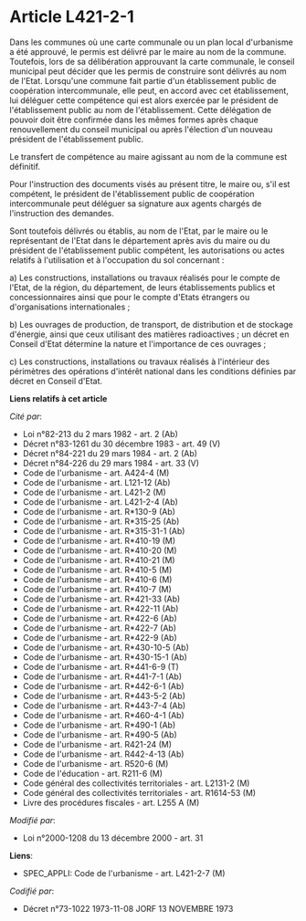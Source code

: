 # Article L421-2-1

Dans les communes où une carte communale ou un plan local d'urbanisme a été approuvé, le permis est délivré par le maire au
nom de la commune. Toutefois, lors de sa délibération approuvant la carte communale, le conseil municipal peut décider que
les permis de construire sont délivrés au nom de l'Etat. Lorsqu'une commune fait partie d'un établissement public de
coopération intercommunale, elle peut, en accord avec cet établissement, lui déléguer cette compétence qui est alors exercée
par le président de l'établissement public au nom de l'établissement. Cette délégation de pouvoir doit être confirmée dans
les mêmes formes après chaque renouvellement du conseil municipal ou après l'élection d'un nouveau président de
l'établissement public.

Le transfert de compétence au maire agissant au nom de la commune est définitif.

Pour l'instruction des documents visés au présent titre, le maire ou, s'il est compétent, le président de l'établissement
public de coopération intercommunale peut déléguer sa signature aux agents chargés de l'instruction des demandes.

Sont toutefois délivrés ou établis, au nom de l'Etat, par le maire ou le représentant de l'Etat dans le département après
avis du maire ou du président de l'établissement public compétent, les autorisations ou actes relatifs à l'utilisation et à
l'occupation du sol concernant :

a) Les constructions, installations ou travaux réalisés pour le compte de l'Etat, de la région, du département, de leurs
établissements publics et concessionnaires ainsi que pour le compte d'Etats étrangers ou d'organisations internationales ;

b) Les ouvrages de production, de transport, de distribution et de stockage d'énergie, ainsi que ceux utilisant des matières
radioactives ; un décret en Conseil d'Etat détermine la nature et l'importance de ces ouvrages ;

c) Les constructions, installations ou travaux réalisés à l'intérieur des périmètres des opérations d'intérêt national dans
les conditions définies par décret en Conseil d'Etat.

**Liens relatifs à cet article**

_Cité par_:

  - Loi n°82-213 du 2 mars 1982 - art. 2 (Ab)
  - Décret n°83-1261 du 30 décembre 1983 - art. 49 (V)
  - Décret n°84-221 du 29 mars 1984 - art. 2 (Ab)
  - Décret n°84-226 du 29 mars 1984 - art. 33 (V)
  - Code de l'urbanisme - art. A424-4 (M)
  - Code de l'urbanisme - art. L121-12 (Ab)
  - Code de l'urbanisme - art. L421-2 (M)
  - Code de l'urbanisme - art. L421-2-4 (Ab)
  - Code de l'urbanisme - art. R*130-9 (Ab)
  - Code de l'urbanisme - art. R*315-25 (Ab)
  - Code de l'urbanisme - art. R*315-31-1 (Ab)
  - Code de l'urbanisme - art. R*410-19 (M)
  - Code de l'urbanisme - art. R*410-20 (M)
  - Code de l'urbanisme - art. R*410-21 (M)
  - Code de l'urbanisme - art. R*410-5 (M)
  - Code de l'urbanisme - art. R*410-6 (M)
  - Code de l'urbanisme - art. R*410-7 (M)
  - Code de l'urbanisme - art. R*421-33 (Ab)
  - Code de l'urbanisme - art. R*422-11 (Ab)
  - Code de l'urbanisme - art. R*422-6 (Ab)
  - Code de l'urbanisme - art. R*422-7 (Ab)
  - Code de l'urbanisme - art. R*422-9 (Ab)
  - Code de l'urbanisme - art. R*430-10-5 (Ab)
  - Code de l'urbanisme - art. R*430-15-1 (Ab)
  - Code de l'urbanisme - art. R*441-6-9 (T)
  - Code de l'urbanisme - art. R*441-7-1 (Ab)
  - Code de l'urbanisme - art. R*442-6-1 (Ab)
  - Code de l'urbanisme - art. R*443-5-2 (Ab)
  - Code de l'urbanisme - art. R*443-7-4 (Ab)
  - Code de l'urbanisme - art. R*460-4-1 (Ab)
  - Code de l'urbanisme - art. R*490-1 (Ab)
  - Code de l'urbanisme - art. R*490-5 (Ab)
  - Code de l'urbanisme - art. R421-24 (M)
  - Code de l'urbanisme - art. R442-4-13 (Ab)
  - Code de l'urbanisme - art. R520-6 (M)
  - Code de l'éducation - art. R211-6 (M)
  - Code général des collectivités territoriales - art. L2131-2 (M)
  - Code général des collectivités territoriales - art. R1614-53 (M)
  - Livre des procédures fiscales - art. L255 A (M)

_Modifié par_:

  - Loi n°2000-1208 du 13 décembre 2000 - art. 31

**Liens**:

  - SPEC_APPLI: Code de l'urbanisme - art. L421-2-7 (M)

_Codifié par_:

  - Décret n°73-1022 1973-11-08 JORF 13 NOVEMBRE 1973
